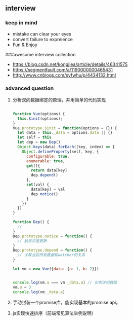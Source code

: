 ## interview



### keep in mind

- mistake can clear your eyes
- convert failure to expreience
- Fun & Enjoy

###awesome interview collection

- https://blog.csdn.net/kongjiea/article/details/46341575
- https://segmentfault.com/a/1190000000465431
- http://www.cnblogs.com/syfwhu/p/4434132.html

### advanced question

1. 分析双向数据绑定的原理，并用简单的代码实现

   ```js
   
   function Vue(options) {
     this.$init(options);
   }
   Vue.prototype.$init = function(options = {}) {
     let data = this._data = options.data || {}
     let self = this
     let dep = new Dep()
     Object.keys(data).forEach((key, index) => {
       Object.defineProperty(self, key, {
         configurable: true,
         enumerable: true,
         get(){
           return data[key]
           dep.depend()
         },
         set(val) {
           data[key] = val
           dep.notice() 
         }
       })
     })
   }
   
   function Dep() {
     // 
   }
   Dep.prototype.notice = function() {
     // 触发页面更新
   }
   Dep.prototype.depend = function() {
     // 关联当前所有数据和watcher的关系
   }
   
   let vm = new Vue({data: {a: 1, b: 2}})
   
   
   console.log(vm.a === vm._data.a) // 实例访问数据
   vm.a = 3
   console.log(vm._data.a)
   ```

   

2. 手动封装一个promise库，能实现基本的promise api。

3. js实现快速排序（前端常见算法举例说明）

